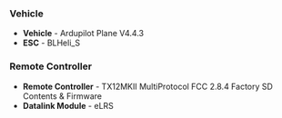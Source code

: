 ### Vehicle  
- **Vehicle** - Ardupilot Plane V4.4.3  
- **ESC** - BLHeli_S  

### Remote Controller  
- **Remote Controller** - TX12MKII MultiProtocol FCC 2.8.4 Factory SD Contents & Firmware  
- **Datalink Module** - eLRS  
